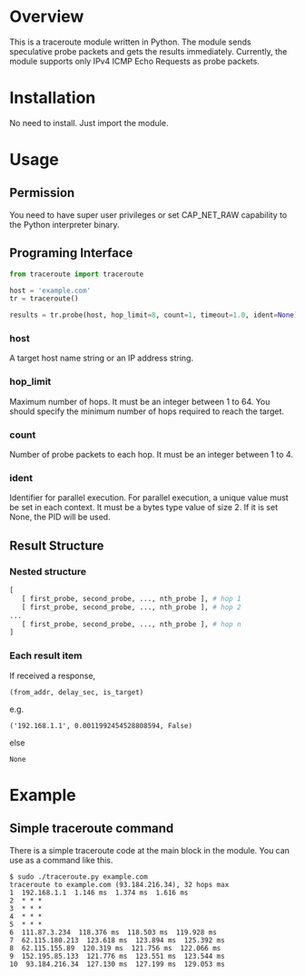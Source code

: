 # Overview

This is a traceroute module written in Python. The module sends speculative probe packets and gets the results immediately. Currently, the module supports only IPv4 ICMP Echo Requests as probe packets.

# Installation

No need to install. Just import the module.

# Usage
## Permission
You need to have super user privileges or set CAP_NET_RAW capability to the Python interpreter binary.

## Programing Interface
```python
from traceroute import traceroute

host = 'example.com'
tr = traceroute()

results = tr.probe(host, hop_limit=8, count=1, timeout=1.0, ident=None)
```

### host

A target host name string or an IP address string.

### hop_limit

Maximum number of hops. It must be an integer between 1 to 64.  You should specify the minimum number of hops required to reach the target.

### count

Number of probe packets to each hop. It must be an integer between 1 to 4.

### ident

Identifier for parallel execution. For parallel execution, a unique value must be set in each context. It must be a bytes type value of size 2. If it is set None, the PID will be used.

## Result Structure

### Nested structure
```python
[
   [ first_probe, second_probe, ..., nth_probe ], # hop 1
   [ first_probe, second_probe, ..., nth_probe ], # hop 2
...
   [ first_probe, second_probe, ..., nth_probe ], # hop n
]
```

###  Each result item

If received a response,
```
(from_addr, delay_sec, is_target)
```
e.g.
```
('192.168.1.1', 0.0011992454528808594, False)
```

else
```
None
```

# Example

## Simple traceroute command
There is a simple traceroute code at the main block in the module. You can use as a command like this.
```
$ sudo ./traceroute.py example.com
traceroute to example.com (93.184.216.34), 32 hops max
1  192.168.1.1  1.146 ms  1.374 ms  1.616 ms
2  * * *
3  * * *
4  * * *
5  * * *
6  111.87.3.234  118.376 ms  118.503 ms  119.928 ms
7  62.115.180.213  123.618 ms  123.894 ms  125.392 ms
8  62.115.155.89  120.319 ms  121.756 ms  122.066 ms
9  152.195.85.133  121.776 ms  123.551 ms  123.544 ms
10  93.184.216.34  127.130 ms  127.199 ms  129.053 ms
```

